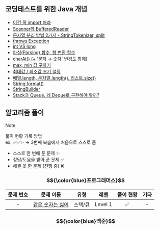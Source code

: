 ## 코딩테스트를 위한 Java 개념 

- [이건 꼭 import 해라](https://velog.io/@seomiyoung1124/%EC%9D%B4%EA%B1%B4-%EA%BC%AD-import-%ED%95%B4%EB%9D%BC-kptlco5i)
- [Scanner와 BufferedReader](https://velog.io/@seomiyoung1124/Scanner%EC%99%80-BufferedReader)
- [문자열 분리 방법 2가지 - StringTokenizer, split](https://velog.io/@seomiyoung1124/%EC%9E%85%EB%A0%A5-%EB%AC%B8%EC%9E%90%EC%97%B4%EC%9D%84-%EA%B3%B5%EB%B0%B1%EC%9D%84-%EB%82%98%EB%88%A0%EC%84%9C-2%EC%B0%A8%EC%9B%90-%EB%B0%B0%EC%97%B4%EC%97%90-%EC%A0%80%EC%9E%A5%ED%95%98%EA%B8%B0)
- [throws Exception](https://velog.io/@seomiyoung1124/throws-Exception)
- [int VS long](https://velog.io/@seomiyoung1124/int-VS-long)
- [파싱(Parsing) 함수, 형 변환 함수](https://velog.io/@seomiyoung1124/%ED%8C%8C%EC%8B%B1Parsing-%ED%95%A8%EC%88%98-%ED%98%95-%EB%B3%80%ED%99%98-%ED%95%A8%EC%88%98)
- [charAt() (+ '문자 → 숫자' 변경도 함께)](https://velog.io/@seomiyoung1124/charAt)
- [max, min 값 구하기](https://velog.io/@seomiyoung1124/max-min-%EA%B0%92-%EA%B5%AC%ED%95%98%EA%B8%B0)
- [최대값 / 최소값 초기 설정](https://velog.io/@seomiyoung1124/%EC%B5%9C%EB%8C%80%EA%B0%92-%EC%B5%9C%EC%86%8C%EA%B0%92-%EC%B4%88%EA%B8%B0-%EC%84%A4%EC%A0%95)
- [배열.length, 문자열.length(), 리스트.size()](https://velog.io/@seomiyoung1124/length-length)
- [String.format()](https://velog.io/@seomiyoung1124/String.format-printf)
- [StringBuilder](https://velog.io/@seomiyoung1124/StringBuilder)
- [Stack과 Queue, 왜 Deque로 구현해야 할까?](https://velog.io/@seomiyoung1124/Stack%EA%B3%BC-Queue-%EC%99%9C-Deque%EB%A1%9C-%EA%B5%AC%ED%98%84%ED%95%B4%EC%95%BC-%ED%95%A0%EA%B9%8C)

## 알고리즘 풀이
> [!NOTE]
> 풀이 현황 기록 방법<br/>
> ex. ✅✅✨ → 3번째 복습에서 처음으로 스스로 품
> - 스스로 한 번에 푼 문제	✨
> - 정답/도움을 받아 푼 문제	✅
> - 해결 못 한 문제 (진행 중)	❌

### $${\color{blue}프로그래머스}$$

| 문제 번호 | 문제 이름     | 유형   | 레벨   | 풀이 현황 | 기타
|:--------:|:------------:|:-----:|:------:|:--------:|:--------:|
| -        | [같은 숫자는 싫어](naver.com) | 스택/큐 | Level 1 | ✅       | -     |


### $${\color{blue}백준}$$
